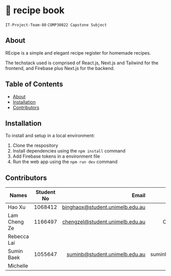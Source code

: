 # 🥗 recipe book
`IT-Project-Team-80` `COMP30022 Capstone Subject`

## About

REcipe is a simple and elegant recipe register for homemade recipes.

The techstack used is comprised of React.js, Next.js and Tailwind for the frontend, and Firebase plus Next.js for the backend.

## Table of Contents
- [About](#about)
- [Installation](#installation)
- [Contributors](#contributors)

## Installation
To install and setup in a local environment: 
  1. Clone the respository
  2. Install dependencies using the `npm install` command
  4. Add Firebase tokens in a environment file
  3. Run the web app using the `npm run dev` command


## Contributors

| Names        | Student No| Email |GitHub|
| ------------- |:-------------:| -----:| -----:|
| Hao Xu    |  1068412  | binghaox@student.unimelb.edu.au  |  haozoo |
| Lam Cheng Ze      | 1166497| chengzel@student.unimelb.edu.au | CZLam7 |
|Rebecca Lai |     |     |  |
|Sumin Baek |  1055647  |suminb@student.unimelb.edu.au | suminbaek99 |
| Michelle  |      |    | |
